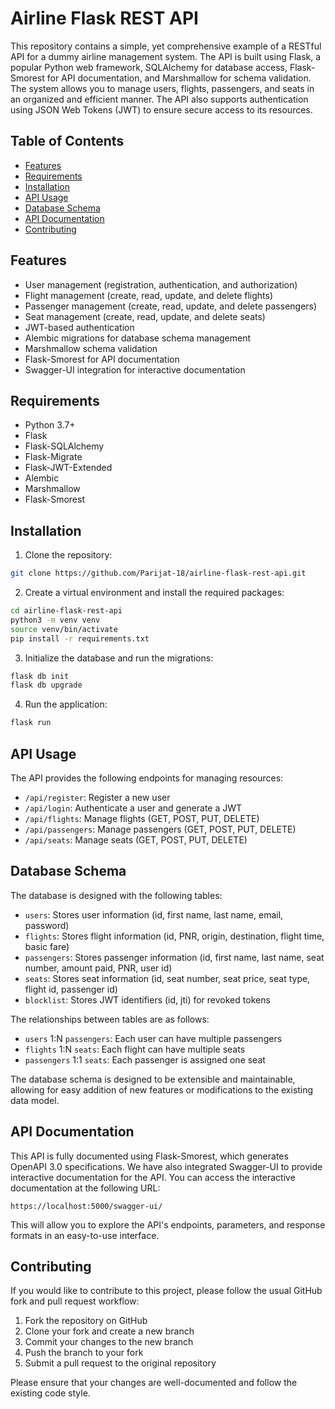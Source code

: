 # Airline Flask REST API

This repository contains a simple, yet comprehensive example of a RESTful API for a dummy airline management system. The API is built using Flask, a popular Python web framework, SQLAlchemy for database access, Flask-Smorest for API documentation, and Marshmallow for schema validation. The system allows you to manage users, flights, passengers, and seats in an organized and efficient manner. The API also supports authentication using JSON Web Tokens (JWT) to ensure secure access to its resources.

## Table of Contents

- [Features](#features)
- [Requirements](#requirements)
- [Installation](#installation)
- [API Usage](#api-usage)
- [Database Schema](#database-schema)
- [API Documentation](#api-documentation)
- [Contributing](#contributing)

## Features

- User management (registration, authentication, and authorization)
- Flight management (create, read, update, and delete flights)
- Passenger management (create, read, update, and delete passengers)
- Seat management (create, read, update, and delete seats)
- JWT-based authentication
- Alembic migrations for database schema management
- Marshmallow schema validation
- Flask-Smorest for API documentation
- Swagger-UI integration for interactive documentation

## Requirements

- Python 3.7+
- Flask
- Flask-SQLAlchemy
- Flask-Migrate
- Flask-JWT-Extended
- Alembic
- Marshmallow
- Flask-Smorest

## Installation

1. Clone the repository:

```bash
git clone https://github.com/Parijat-18/airline-flask-rest-api.git
```

2. Create a virtual environment and install the required packages:

```bash
cd airline-flask-rest-api
python3 -m venv venv
source venv/bin/activate
pip install -r requirements.txt
```

3. Initialize the database and run the migrations:

```bash
flask db init
flask db upgrade
```

4. Run the application:

```bash
flask run
```

## API Usage

The API provides the following endpoints for managing resources:

- `/api/register`: Register a new user
- `/api/login`: Authenticate a user and generate a JWT
- `/api/flights`: Manage flights (GET, POST, PUT, DELETE)
- `/api/passengers`: Manage passengers (GET, POST, PUT, DELETE)
- `/api/seats`: Manage seats (GET, POST, PUT, DELETE)


## Database Schema

The database is designed with the following tables:

- `users`: Stores user information (id, first name, last name, email, password)
- `flights`: Stores flight information (id, PNR, origin, destination, flight time, basic fare)
- `passengers`: Stores passenger information (id, first name, last name, seat number, amount paid, PNR, user id)
- `seats`: Stores seat information (id, seat number, seat price, seat type, flight id, passenger id)
- `blocklist`: Stores JWT identifiers (id, jti) for revoked tokens

The relationships between tables are as follows:

- `users` 1:N `passengers`: Each user can have multiple passengers
- `flights` 1:N `seats`: Each flight can have multiple seats
- `passengers` 1:1 `seats`: Each passenger is assigned one seat

The database schema is designed to be extensible and maintainable, allowing for easy addition of new features or modifications to the existing data model.

## API Documentation

This API is fully documented using Flask-Smorest, which generates OpenAPI 3.0 specifications. We have also integrated Swagger-UI to provide interactive documentation for the API. You can access the interactive documentation at the following URL:

```
https://localhost:5000/swagger-ui/
```

This will allow you to explore the API's endpoints, parameters, and response formats in an easy-to-use interface.


## Contributing

If you would like to contribute to this project, please follow the usual GitHub fork and pull request workflow:

1. Fork the repository on GitHub
2. Clone your fork and create a new branch
3. Commit your changes to the new branch
4. Push the branch to your fork
5. Submit a pull request to the original repository

Please ensure that your changes are well-documented and follow the existing code style.
